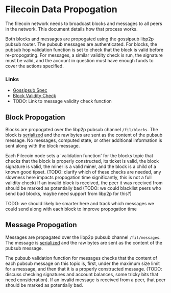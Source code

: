 # Filecoin Data Propogation

The filecoin network needs to broadcast blocks and messages to all peers in the network. This document details how that process works.

Both blocks and messages are propogated using the gossipsub libp2p pubsub router. The pubsub messages are authenticated. For blocks, the pubsub hop validation function is set to check that the block is valid before re-propogating. For messages, a similar validity check is run, the signature must be valid, and the account in question must have enough funds to cover the actions specified.

### Links

- [Gossipsub Spec](https://github.com/libp2p/specs/tree/master/pubsub/gossipsub)
- [Block Validity Check](mining.md#chain-validation)
- TODO: Link to message validity check function

## Block Propogation

Blocks are propogated over the libp2p pubsub channel `/fil/blocks`. The block is [serialized](data-structures.md#block) and the raw bytes are sent as the content of the pubsub message. No messages, computed state, or other additional information is sent along with the block message.

Each Filecoin node sets a 'validation function' for the blocks topic that checks that the block is properly constructed, its ticket is valid, the block signature is valid, the miner is a valid miner, and the block is a child of a known good tipset. (TODO: clarify which of these checks are needed, any slowness here impacts propogation time significantly, this is not a full validity check) If an invalid block is received, the peer it was received from should be marked as potentially bad (TODO: we could blacklist peers who send bad blocks, maybe need support from libp2p for this?)

TODO: we should likely be smarter here and track which messages we could send along with each block to improve propogation time

## Message Propogation

Messages are propagated over the libp2p pubsub channel `/fil/messages`. The message is [serialized](data-structures.md#messages) and the raw bytes are sent as the content of the pubsub message.

The pubsub validation function for messages checks that the content of each pubsub message on this topic is, first, under the maximum size limit for a message, and then that it is a properly constructed message. (TODO: discuss checking signatures and account balances, some tricky bits that need consideration). If an invalid message is received from a peer, that peer should be marked as potentially bad.
